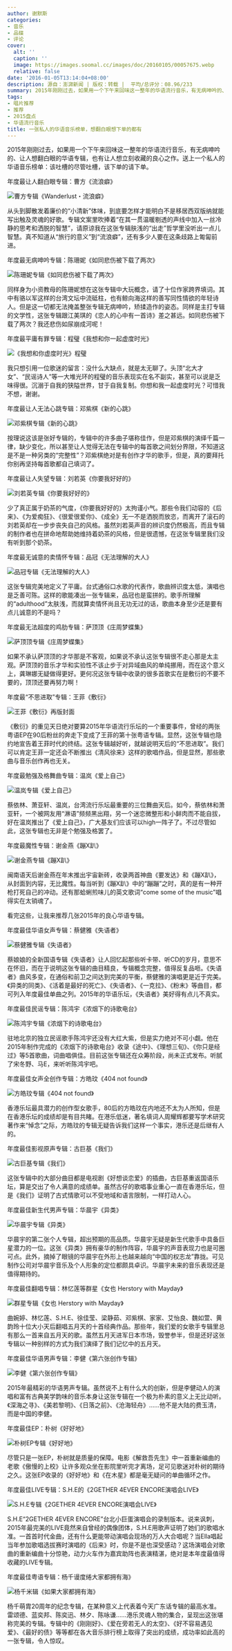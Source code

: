 ```yaml
---
author: 谢默斯
categories:
- 音乐
- 品碟
- 评论
cover:
  alt: ''
  caption: ''
  image: https://images.soomal.cc/images/doc/20160105/00057675.webp
  relative: false
date: '2016-01-05T13:14:04+08:00'
description: 源自：澎湃新闻 | 版权：转载 |  平均/总评分：08.96/233
summary: 2015年刚刚过去，如果用一个下午来回味这一整年的华语流行音乐，有无病呻吟的、让人想翻白眼的华语专辑，也有让人想立刻收藏的良心之作。送上一个私人的华语音乐榜单：该吐槽的尽管吐槽，该下单的请下单……
tags:
- 唱片推荐
- 推荐
- 2015盘点
- 华语流行音乐
title: 一张私人的华语音乐榜单，想翻白眼想下单的都有
---
```


2015年刚刚过去，如果用一个下午来回味这一整年的华语流行音乐，有无病呻吟的、让人想翻白眼的华语专辑，也有让人想立刻收藏的良心之作。送上一个私人的华语音乐榜单：该吐槽的尽管吐槽，该下单的请下单。

年度最让人翻白眼专辑：曹方《流浪癖》

![曹方专辑《Wanderlust・流浪癖》](https://images.soomal.cc/images/doc/20151225/00057365.webp)





从头到脚散发着廉价的“小清新”体味，到底要怎样才能明白不是移居西双版纳就能写出触及灵魂的好歌。专辑文案里吹捧着“在其一贯温暖剔透的声线中加入一丝冷静的思考和洒脱的智慧”，请原谅我在这张专辑肤浅的“出走”哲学里没听出一点儿智慧。真不知道从“旅行的意义”到“流浪癖”，还有多少人要在这条歧路上匍匐前进。

年度最无病呻吟专辑：陈珊妮《如同悲伤被下载了两次》

![陈珊妮专辑《如同悲伤被下载了两次》](https://images.soomal.cc/images/doc/20160105/00057658.webp)





同样身为小资教母的陈珊妮想在这张专辑中大玩概念，请了十位作家跨界填词。其中有骆以军这样的台湾文坛中流砥柱，也有鲸向海这样的善写同性情欲的年轻诗人。但是这一切都无法掩盖整张专辑无病呻吟，矫揉造作的姿态。同样是主打专辑的文学性，这张专辑跟江美琪的《恋人的心中有一首诗》差之甚远。如同悲伤被下载了两次？我还悲伤如尿崩成河呢！

年度最平庸有罪专辑：程璧《我想和你一起虚度时光》

![《我想和你虚度时光》程璧](https://images.soomal.cc/images/doc/20150714/00053094.webp)





我只想引用一位歌迷的留言：没什么大缺点，就是太无聊了。头顶“北大才女”、“民谣诗人”等一大堆光环的程璧的音乐表现实在名不副实，甚至可以说是乏味得很。沉溺于自我的狭隘世界，甘于自我复制。你想和我一起虚度时光？可惜我不想，谢谢。

年度最让人无法心跳专辑：邓紫棋《新的心跳》

![邓紫棋专辑《新的心跳》](https://images.soomal.cc/images/doc/20160105/00057659.webp)





按理说这该是张好专辑的，专辑中的许多曲子堪称佳作，但是邓紫棋的演绎千篇一律，缺少变化，所以甚至让人觉得无法在专辑中的每首歌之间划分界限，不知道这是不是一种另类的“完整性”？邓紫棋绝对是有创作才华的歌手，但是，真的要拜托你别再坚持每首歌都自己填词了。

年度最让人失望专辑：刘若英《你要我好好的》

![刘若英专辑《你要我好好的》](https://images.soomal.cc/images/doc/20160105/00057660.webp)





少了真正属于奶茶的气度，《你要我好好的》太拘谨小气。那些令我们动容的《后来》、《为爱痴狂》、《很爱很爱你》、《成全》无一不是洒脱而放恣，而离开了滚石的刘若英却在一步步丧失自己的风格。虽然刘若英声音的辨识度仍然极高，而且专辑的制作者也在拼命地帮助她维持着奶茶的风格，但是很遗憾，在这张专辑里我们没有听到那个奶茶。

年度最无诚意的卖情怀专辑：品冠《无法理解的大人》

![品冠专辑《无法理解的大人》](https://images.soomal.cc/images/doc/20160105/00057661.webp)





这张专辑完美地定义了平庸。台式通俗口水歌的代表作，歌曲辨识度太低，演唱也是乏善可陈。这样的歌能凑出一张专辑来，品冠也是蛮拼的。歌手所理解的“adulthood”太肤浅，而就算卖情怀尚且无功无过的话，歌曲本身至少还是要有点儿诚意的不是吗？

年度最无法超度的鸡肋专辑：萨顶顶《庄周梦蝶集》

![萨顶顶专辑《庄周梦蝶集》](https://images.soomal.cc/images/doc/20160105/00057662.webp)





如果不承认萨顶顶的才华那是不客观，如果说不承认这张专辑很不走心那是太主观。萨顶顶的音乐才华和实验性不该止步于对异域曲风的单纯挪用，而在这个意义上，龚琳娜无疑做得更好。更何况这张专辑中收录的很多首歌实在是敷衍的不要不要的，顶顶还要再努力啊！

年度最“不思进取”专辑：王菲《敷衍》

![王菲《敷衍》再版封面](https://images.soomal.cc/images/doc/20151026/00055767.webp)





《敷衍》的重见天日绝对要算2015年华语流行乐坛的一个重要事件，曾经的两张粤语EP在90后粉丝的奔走下变成了王菲的第十张粤语专辑。显然，这张专辑也隐约地宣告着王菲时代的终结。这张专辑越好听，就越说明天后的“不思进取”。我们可以肯定王菲一定还会不断推出《清风徐来》这样的歌唱作品，但是显然，那些歌曲与音乐创作再也无关。

年度最勉强及格舞曲专辑：温岚《爱上自己》

![温岚专辑《爱上自己》](https://images.soomal.cc/images/doc/20160105/00057663.webp)





蔡依林、萧亚轩、温岚，台湾流行乐坛最重要的三位舞曲天后。如今，蔡依林和萧亚轩，一个被网友用“淋语”频频黑出翔，另一个迷恋微整形和小鲜肉而不能自拔，好在温岚推出了《爱上自己》，广大基友们应该可以high一阵子了。不过尽管如此，这张专辑也无非是个勉强及格罢了。

年度最魔性专辑：谢金燕《蹦X趴》

![谢金燕专辑《蹦X趴》](https://images.soomal.cc/images/doc/20160105/00057664.webp)





闽南语天后谢金燕在年末推出宇宙新砖，收录两首神曲《要发达》和《蹦X趴》，从封面到内容，无比魔性。每当听到《蹦X趴》中的“蹦蹦”之时，真的是有一种开枪打死自己的冲动。还有那蛤蜊煎味儿的英文歌词“come some of the music”唱得实在太销魂了。

看完这些，让我来推荐几张2015年的良心华语专辑。

年度最佳华语女声专辑：蔡健雅《失语者》

![蔡健雅专辑《失语者》](https://images.soomal.cc/images/doc/20160105/00057665.webp)





蔡娘娘的全新国语专辑《失语者》让人回忆起那些听卡带、听CD的岁月，意思不在怀旧，而在于说明这张专辑的曲目精良，专辑概念完整，值得反复品咂。《失语者》曲风多变，在通俗和前卫之间达到完美的平衡，蔡健雅的演唱更是近于完美。《异类的同类》、《活着是最好的死亡》、《失语者》、《一克拉》、《粉末》等曲目，都可列入年度最佳单曲之列。2015年的华语乐坛，《失语者》美好得有点儿不真实。

年度最佳民谣专辑：陈鸿宇《浓烟下的诗歌电台》

![陈鸿宇专辑《浓烟下的诗歌电台》](https://images.soomal.cc/images/doc/20160105/00057666.webp)





驻地北京的独立民谣歌手陈鸿宇还没有大红大紫，但是实力绝对不可小觑。他在2015年制作完成的《浓烟下的诗歌电台》收录《途中》、《理想三旬》、《你只是经过》等5首歌曲，词曲唱俱佳。目前这张专辑还在众筹阶段，尚未正式发布。听腻了宋冬野、马E，来听听陈鸿宇吧。

年度最佳女声全创作专辑：方皓玟《404 not found》

![方皓玟专辑《404 not found》](https://images.soomal.cc/images/doc/20160105/00057667.webp)





香港乐坛最具潜力的创作型女歌手，80后的方皓玟在内地还不太为人所知，但是在香港乐坛的成绩却是有目共睹。在港乐低迷，著名填词人周耀辉都要写学术研究著作来“悼念”之际，方皓玟的专辑无疑告诉我们这样一个事实，港乐还是后继有人的。

年度最佳影视原声专辑：古巨基《我们》

![古巨基专辑《我们》](https://images.soomal.cc/images/doc/20160105/00057668.webp)





这张专辑中的大部分曲目都是电视剧《好想谈恋爱》的插曲，古巨基重返国语乐坛，算是交出了令人满意的成绩单。虽然古仔的歌唱事业重心一直在香港乐坛，但是《我们》证明了古式情歌可以不受地域和语言限制，一样打动人心。

年度最佳新生代男声专辑：华晨宇《异类》

![华晨宇专辑《异类》](https://images.soomal.cc/images/doc/20160105/00057669.webp)





华晨宇的第二张个人专辑，超出预期的高品质。华晨宇无疑是新生代歌手中具备巨星潜力的一位。这张《异类》拥有豪华的制作阵容，华晨宇的声音表现力也是可圈可点。此外，摘掉了眼镜的华晨宇在外形上也越来越向“中国的权志龙”靠拢。可见制作公司对华晨宇音乐及个人形象的定位都颇具卓识。华晨宇未来的音乐表现还是值得期待的。

年度最佳翻唱专辑：林忆莲等群星《女也 Herstory with Mayday》

![群星专辑《女也 Herstory with Mayday》](https://images.soomal.cc/images/doc/20160105/00057670.webp)





曲婉婷、林忆莲、S.H.E、徐佳莹、梁静茹、邓紫棋、家家、艾怡良、魏如萱、黄韵玲十位大小天后翻唱五月天的十首经典作品。那些年，我们爱的女歌手专辑里总有那么一首来自五月天的歌。虽然五月天进军日本市场，毁誉参半，但是还好这张专辑以一种别样的方式为我们演绎了我们记忆中的五月天。

年度最佳华语男声专辑：李健《第六张创作专辑》

![李健《第六张创作专辑》](https://images.soomal.cc/images/doc/20160105/00057671.webp)





2015年最精彩的华语男声专辑。虽然说不上有什么大的创新，但是李健动人的演唱和富有古典美学韵味的音乐本身让这张专辑在一个极为朴素的意义上无比动听。《深海之寻》、《美若黎明》、《日落之前》、《沧海轻舟》……他不是大陆的费玉清，而是中国的李健。

年度最佳EP：朴树《好好地》

![朴树EP专辑《好好地》](https://images.soomal.cc/images/doc/20160105/00057672.webp)





尽管只是一张EP，朴树就是质量的保障。电影《解救吾先生》中一首重新编曲的老歌《傲慢的上校》让许多观众坐在影院里听完才离场，足可见歌迷对朴树的期待之久。这张EP收录的《好好地》和《在木星》都是毫无疑问的单曲循环之作。

年度最佳LIVE专辑：S.H.E的《2GETHER 4EVER ENCORE演唱会LIVE》

![S.H.E专辑《2GETHER 4EVER ENCORE演唱会LIVE》](https://images.soomal.cc/images/doc/20160105/00057673.webp)





S.H.E“2GETHER 4EVER ENCORE”台北小巨蛋演唱会的录制版本。说来讽刺，2015年最完美的LIVE竟然来自曾经的偶像团体，S.H.E用歌声证明了她们的歌唱水准。一首首时代金曲，还有什么更能带动演唱会现场的万人大合唱呢？当Ella唱起当年参加歌唱选拔赛时演唱的《后来》时，你是不是也深受感动？这场演唱会对歌曲的重新编曲十分惊艳，动力火车作为嘉宾助阵也表演精湛，绝对是本年度最值得收藏的LIVE专辑。

年度最佳粤语专辑：杨千谩度绻大家都拥有海》

![杨千米辑《如果大家都拥有海》](https://images.soomal.cc/images/doc/20160105/00057674.webp)





杨千萌胄20周年的纪念专辑，在某种意义上代表着今天广东话专辑的最高水准。雷颂德、蓝奕邦、陈奕迅、林夕、陈咏谦……港乐灵魂人物的集合，呈现出这张堪称完美的专辑。专辑中的《刚刚好》、《爱在旁若无人的太空》、《好不容易遇见爱》、《最好的债》等等都在各大音乐排行榜上取得了突出的成绩，成功率如此高的一张专辑，令人惊叹。